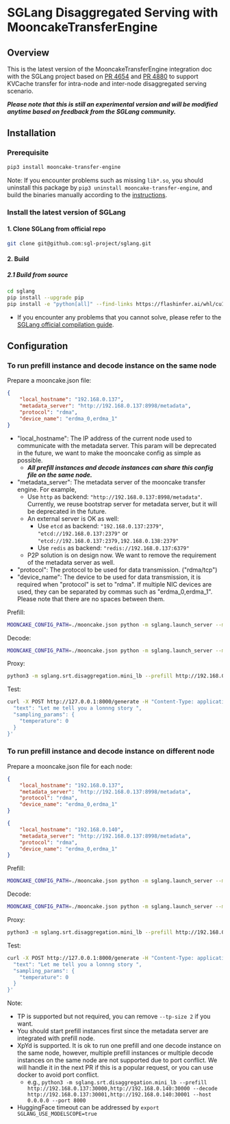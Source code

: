 # SGLang Disaggregated Serving with MooncakeTransferEngine

## Overview
This is the latest version of the MooncakeTransferEngine integration doc with the SGLang project based on [PR 4654](https://github.com/sgl-project/sglang/pull/4654) and [PR 4880](https://github.com/sgl-project/sglang/pull/4880) to support KVCache transfer for intra-node and inter-node disaggregated serving scenario.


**_Please note that this is still an experimental version and will be modified anytime based on feedback from the SGLang community._**

## Installation
### Prerequisite
```bash
pip3 install mooncake-transfer-engine
```

Note: If you encounter problems such as missing `lib*.so`, you should uninstall this package by `pip3 uninstall mooncake-transfer-engine`, and build the binaries manually according to the [instructions](build.md).

### Install the latest version of SGLang
#### 1. Clone SGLang from official repo
```bash
git clone git@github.com:sgl-project/sglang.git
```
#### 2. Build
##### 2.1 Build from source
```bash
cd sglang
pip install --upgrade pip
pip install -e "python[all]" --find-links https://flashinfer.ai/whl/cu124/torch2.5/flashinfer-python
```
 - If you encounter any problems that you cannot solve, please refer to the [SGLang official compilation guide](https://docs.sglang.ai/start/install.html).

## Configuration
### To run prefill instance and decode instance on the same node
Prepare a mooncake.json file:
```json
{
    "local_hostname": "192.168.0.137",
    "metadata_server": "http://192.168.0.137:8998/metadata",
    "protocol": "rdma",
    "device_name": "erdma_0,erdma_1"
}
```
- "local_hostname": The IP address of the current node used to communicate with the metadata server. This param will be deprecated in the future, we want to make the mooncake config as simple as possible.
  - **_All prefill instances and decode instances can share this config file on the same node._**
- "metadata_server": The metadata server of the mooncake transfer engine. For example,
  - Use `http` as backend: `"http://192.168.0.137:8998/metadata"`. Currently, we reuse bootstrap server for metadata server, but it will be deprecated in the future.
  - An external server is OK as well:
    - Use `etcd` as backend: `"192.168.0.137:2379"`, `"etcd://192.168.0.137:2379"` or `"etcd://192.168.0.137:2379,192.168.0.138:2379"`
    - Use `redis` as backend: `"redis://192.168.0.137:6379"`
  - P2P solution is on design now. We want to remove the requirement of the metadata server as well.
- "protocol": The protocol to be used for data transmission. ("rdma/tcp")
- "device_name": The device to be used for data transmission, it is required when "protocol" is set to "rdma". If multiple NIC devices are used, they can be separated by commas such as "erdma_0,erdma_1". Please note that there are no spaces between them.

Prefill: 
```bash
MOONCAKE_CONFIG_PATH=./mooncake.json python -m sglang.launch_server --model-path Qwen/Qwen2.5-7B-Instruct-GPTQ-Int4 --disaggregation-mode prefill --port 30000 --host 192.168.0.137 --tp-size 2
```
Decode:
```bash
MOONCAKE_CONFIG_PATH=./mooncake.json python -m sglang.launch_server --model-path Qwen/Qwen2.5-7B-Instruct-GPTQ-Int4 --disaggregation-mode decode --port 30001 --base-gpu-id 2 --host 192.168.0.137 --tp-size 2
```

Proxy:
```bash
python3 -m sglang.srt.disaggregation.mini_lb --prefill http://192.168.0.137:30000 --decode http://192.168.0.137:30001 --host 0.0.0.0 --port 8000
```

Test:
```bash
curl -X POST http://127.0.0.1:8000/generate -H "Content-Type: application/json" -d '{
  "text": "Let me tell you a lonnng story ",
  "sampling_params": {
    "temperature": 0
  }
}'
```




### To run prefill instance and decode instance on different node
Prepare a mooncake.json file for each node:
```json
{
    "local_hostname": "192.168.0.137",
    "metadata_server": "http://192.168.0.137:8998/metadata",
    "protocol": "rdma",
    "device_name": "erdma_0,erdma_1"
}
```

```json
{
    "local_hostname": "192.168.0.140",
    "metadata_server": "http://192.168.0.137:8998/metadata",
    "protocol": "rdma",
    "device_name": "erdma_0,erdma_1"
}
```

Prefill: 
```bash
MOONCAKE_CONFIG_PATH=./mooncake.json python -m sglang.launch_server --model-path Qwen/Qwen2.5-7B-Instruct-GPTQ-Int4 --disaggregation-mode prefill --port 30000 --host 192.168.0.137 --tp-size 2
```
Decode:
```bash
MOONCAKE_CONFIG_PATH=./mooncake.json python -m sglang.launch_server --model-path Qwen/Qwen2.5-7B-Instruct-GPTQ-Int4 --disaggregation-mode decode --port 30001 --host 192.168.0.140 --tp-size 2
```

Proxy:
```bash
python3 -m sglang.srt.disaggregation.mini_lb --prefill http://192.168.0.137:30000 --decode http://192.168.0.140:30001 --host 0.0.0.0 --port 8000
```

Test:
```bash
curl -X POST http://127.0.0.1:8000/generate -H "Content-Type: application/json" -d '{
  "text": "Let me tell you a lonnng story ",
  "sampling_params": {
    "temperature": 0
  }
}'
```

Note:
 - TP is supported but not required, you can remove `--tp-size 2` if you want.
 - You should start prefill instances first since the metadata server are integrated with prefill node. 
 - XpYd is supported. It is ok to run one prefill and one decode instance on the same node, however, multiple prefill instances or multiple decode instances on the same node are not supported due to port conflict. We will handle it in the next PR if this is a popular request, or you can use docker to avoid port conflict.
   - e.g., `python3 -m sglang.srt.disaggregation.mini_lb --prefill http://192.168.0.137:30000,http://192.168.0.140:30000 --decode http://192.168.0.137:30001,http://192.168.0.140:30001 --host 0.0.0.0 --port 8000`
 - HuggingFace timeout can be addressed by `export SGLANG_USE_MODELSCOPE=true`